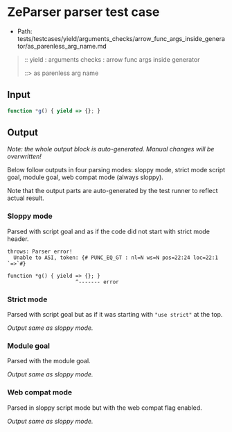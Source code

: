 # ZeParser parser test case

- Path: tests/testcases/yield/arguments_checks/arrow_func_args_inside_generator/as_parenless_arg_name.md

> :: yield : arguments checks : arrow func args inside generator
>
> ::> as parenless arg name

## Input


`````js
function *g() { yield => {}; }
`````

## Output

_Note: the whole output block is auto-generated. Manual changes will be overwritten!_

Below follow outputs in four parsing modes: sloppy mode, strict mode script goal, module goal, web compat mode (always sloppy).

Note that the output parts are auto-generated by the test runner to reflect actual result.

### Sloppy mode

Parsed with script goal and as if the code did not start with strict mode header.

`````
throws: Parser error!
  Unable to ASI, token: {# PUNC_EQ_GT : nl=N ws=N pos=22:24 loc=22:1 `=>`#}

function *g() { yield => {}; }
                      ^------- error
`````

### Strict mode

Parsed with script goal but as if it was starting with `"use strict"` at the top.

_Output same as sloppy mode._

### Module goal

Parsed with the module goal.

_Output same as sloppy mode._

### Web compat mode

Parsed in sloppy script mode but with the web compat flag enabled.

_Output same as sloppy mode._
